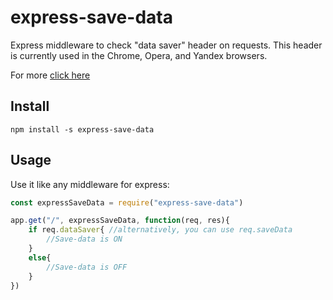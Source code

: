 # express-save-data

Express middleware to check \"data saver\" header on requests. This header is currently used in the Chrome, Opera, and Yandex browsers.

For more [click here](https://developers.google.com/web/fundamentals/performance/optimizing-content-efficiency/save-data/)

## Install

```
npm install -s express-save-data
```

## Usage
Use it like any middleware for express:

```js
const expressSaveData = require("express-save-data")

app.get("/", expressSaveData, function(req, res){
    if req.dataSaver{ //alternatively, you can use req.saveData
        //Save-data is ON
    }
    else{
        //Save-data is OFF
    }
})
```
